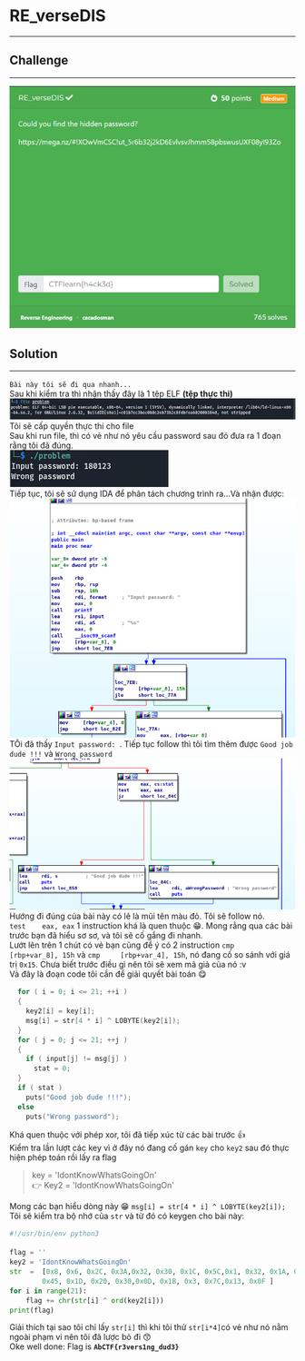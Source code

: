 # RE_verseDIS 
-----
## Challenge
----
![1.png](https://github.com/blackrabbit2003/CTF/blob/master/CTFlearn/RE_verseDIS/Capture/1.png) 
## Solution
----
`Bài này tôi sẽ đi qua nhanh...` <br>
Sau khi kiểm tra thì nhận thấy đây là 1 tệp ELF **(tệp thực thi)** \
![2.png](https://github.com/blackrabbit2003/CTF/blob/master/CTFlearn/RE_verseDIS/Capture/2.png) \
Tôi sẽ cấp quyền thực thi cho file <br>
Sau khi run file, thì có vẻ như nó yêu cầu password sau đó đưa ra 1 đoạn rằng tôi đã đúng. \
![3.png](https://github.com/blackrabbit2003/CTF/blob/master/CTFlearn/RE_verseDIS/Capture/3.png) \
Tiếp tục, tôi sẽ sử dụng IDA để phân tách chương trình ra...Và nhận được: \
![4.png](https://github.com/blackrabbit2003/CTF/blob/master/CTFlearn/RE_verseDIS/Capture/4.png) \
TÔi đã thấy `Input password: `. Tiếp tục follow thì tôi tìm thêm được `Good job dude !!!` và `Wrong password` \
![5.png](https://github.com/blackrabbit2003/CTF/blob/master/CTFlearn/RE_verseDIS/Capture/5.png) \
Hướng đi đúng của bài này có lẽ là mũi tên màu đỏ. Tôi sẽ follow nó.<br>
`test    eax, eax` 1 instruction khá là quen thuộc 😁. Mong rằng qua các bài trước bạn đã hiểu sơ sơ, và tôi sẽ cố gắng đi nhanh.<br>
Lướt lên trên 1 chút có vẻ bạn cũng để ý có 2 instruction `cmp     [rbp+var_8], 15h` và `cmp     [rbp+var_4], 15h`, nó đang cố so sánh với giá trị `0x15`. Chưa biết trước điều gì nên tôi sẽ xem mã giả của nó :v <br>
Và đây là đoạn code tôi cần để giải quyết bài toán 😋 
``` C
  for ( i = 0; i <= 21; ++i )
  {
    key2[i] = key[i];
    msg[i] = str[4 * i] ^ LOBYTE(key2[i]);
  }
  for ( j = 0; j <= 21; ++j )
  {
    if ( input[j] != msg[j] )
      stat = 0;
  }
  if ( stat )
    puts("Good job dude !!!");
  else
    puts("Wrong password");
```
Khá quen thuộc với phép xor, tôi đã tiếp xúc từ các bài trước 👍 <br>
Kiểm tra lần lượt các key vì ở đây nó đang cố gán `key` cho `key2` sau đó thực hiện phép toán rồi lấy ra flag 
>key =  'IdontKnowWhatsGoingOn'<br>
👉 Key2 = 'IdontKnowWhatsGoingOn'

Mong các bạn hiểu dòng này 😁 `msg[i] = str[4 * i] ^ LOBYTE(key2[i]);` \
Tôi sẽ kiểm tra bộ nhớ của `str` và từ đó có keygen cho bài này: 
``` Python
#!/usr/bin/env python3

flag = ''
key2 = 'IdontKnowWhatsGoingOn'
str  =  [0x8, 0x6, 0x2C, 0x3A,0x32, 0x30, 0x1C, 0x5C,0x1, 0x32, 0x1A, 0x12,
        0x45, 0x1D, 0x20, 0x30,0x0D, 0x1B, 0x3, 0x7C,0x13, 0x0F ]
for i in range(21):
    flag += chr(str[i] ^ ord(key2[i])) 
print(flag)
```
Giải thích tại sao tôi chỉ lấy `str[i]` thì khi tôi thử `str[i*4]`có vẻ như nó nằm ngoài phạm vi nên tôi đã lược bỏ đi 😙 \
Oke well done: 
Flag is **`AbCTF{r3vers1ng_dud3}`**
